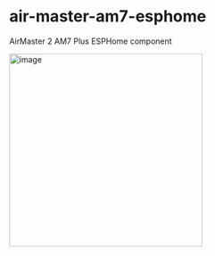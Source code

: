 # air-master-am7-esphome
AirMaster 2 AM7 Plus ESPHome component

<img width="346" alt="image" src="https://github.com/SergiySeletsky/air-master-am7-esphome/assets/1207782/1ea53bc9-b9e1-4da1-b922-2295350c75d0">
